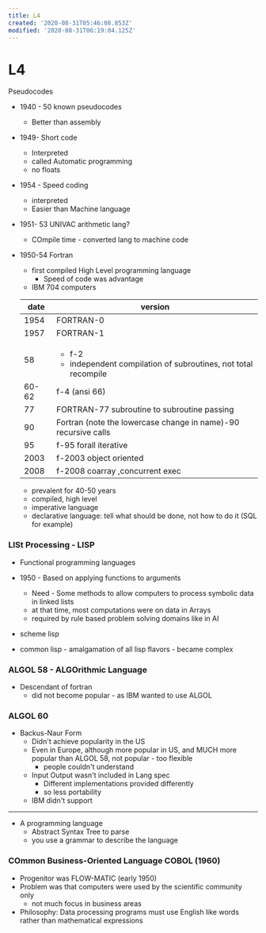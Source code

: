 ```yaml
---
title: L4
created: '2020-08-31T05:46:08.853Z'
modified: '2020-08-31T06:19:04.125Z'
---
```


# L4

Pseudocodes
  - 1940 - 50 known pseudocodes
    - Better than assembly
  - 1949- Short code
    - Interpreted
    - called Automatic programming
    - no floats

  - 1954 - Speed coding
    - interpreted
    - Easier than Machine language

  - 1951- 53 UNIVAC arithmetic lang?
    - COmpile time - converted lang to machine code

  - 1950-54 Fortran 
    - first compiled High Level programming language
      - Speed of code was advantage
    - IBM 704 computers

     |date|version|
     |---|---|
     |1954|FORTRAN-0|
     |1957|FORTRAN-1|
     |58| <ul><li>f-2</li> <li>independent compilation of subroutines, not total recompile</li></ul>|
     |60-62|f-4 (ansi 66)|
     |77|FORTRAN-77 subroutine to subroutine passing|
     |90|Fortran (note the lowercase change in name)-90 recursive calls|
     |95|f-95 forall iterative|
     |2003|f-2003 object oriented|
     |2008|f-2008 coarray ,concurrent exec|

     - prevalent for 40-50 years
      - compiled, high level
      - imperative language
      - declarative language: tell what should be done, not how to do it (SQL for example)

### LISt Processing - LISP
 - Functional programming languages
 - 1950 - Based on applying functions to arguments
   - Need - Some methods to allow computers to process symbolic data in linked lists
   - at that time, most computations were on data in Arrays
   - required by rule based problem solving domains like in AI

  - scheme lisp
  - common lisp - amalgamation of all lisp flavors - became complex

### ALGOL 58 - ALGOrithmic Language
  - Descendant of fortran 
    - did not become popular - as IBM wanted to use ALGOL
### ALGOL 60
  - Backus-Naur Form
    - Didn't achieve popularity in the US
    - Even in Europe, although more popular in US, and MUCH more popular than ALGOL 58, not popular - too flexible
      - people couldn't understand
    - Input Output wasn't included in Lang spec
      - Different implementations provided differently
      - so less portability
    - IBM didn't support
---
- A programming language
  - Abstract Syntax Tree to parse
  - you use a grammar to describe the language

### COmmon Business-Oriented Language COBOL (1960)
- Progenitor was FLOW-MATIC (early 1950)
- Problem was that computers were used by the scientific community only
  - not much  focus in business areas
- Philosophy: Data processing programs must use English like words rather than mathematical expressions




